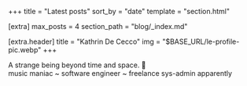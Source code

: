 +++
title = "Latest posts"
sort_by = "date"
template = "section.html"

[extra]
max_posts = 4
section_path = "blog/_index.md"

[extra.header]
title = "Kathrin De Cecco"
img = "$BASE_URL/le-profile-pic.webp"
+++

A strange being beyond time and space. 👾 \
music maniac ~ software engineer ~ freelance sys-admin apparently